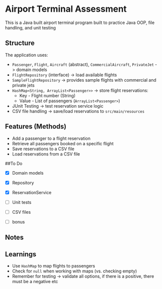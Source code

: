 # Airport Terminal Assessment
This is a Java built airport terminal program built to practice Java OOP, file handling, and unit testing

## Structure

The application uses:
- `Passenger`, `Flight`, `Aircraft` (abstract), `CommercialAircraft`, `PrivateJet` -> domain models
- `FlightRepository` (interface) -> load available flights
- `SampleFlightRepository` -> provides sample flights with commercial and private jets
- `HashMap<String, ArrayList<Passenger>>` -> store flight reservations:
    - Key - Flight number (String)
    - Value - List of passengers (`ArrayList<Passenger>`)
- JUnit Testing -> test reservation service logic
- CSV file handling -> save/load reservations to `src/main/resources`


## Features (Methods)
- Add a passenger to a flight reservation
- Retrieve all passengers booked on a specific flight
- Save reservations to a CSV file
- Load reservations from a CSV file

##To Do

- [x] Domain models
- [x] Repository
- [x] ReservationService 
- [ ] Unit tests
- [ ] CSV files
- [ ] bonus


## Notes




## Learnings

- Use `HashMap` to map flights to passengers
- Check for `null` when working with maps (vs. checking empty)
- Remember for testing -> validate all options, if there is a positive, there must be a negative etc


